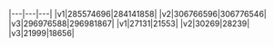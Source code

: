 |---|---|---|
|v1|285574696|284141858|
|v2|306766596|306776546|
|v3|296976588|296981867|
|v1|27131|21553|
|v2|30269|28239|
|v3|21999|18656|
